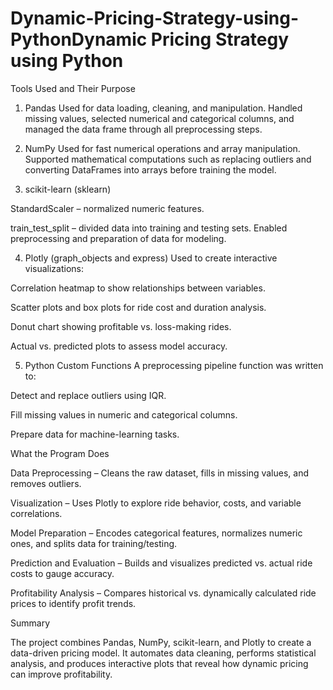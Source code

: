 # Dynamic-Pricing-Strategy-using-PythonDynamic Pricing Strategy using Python
Tools Used and Their Purpose

1. Pandas
Used for data loading, cleaning, and manipulation.
Handled missing values, selected numerical and categorical columns, and managed the data frame through all preprocessing steps.

2. NumPy
Used for fast numerical operations and array manipulation.
Supported mathematical computations such as replacing outliers and converting DataFrames into arrays before training the model.

3. scikit-learn (sklearn)

StandardScaler – normalized numeric features.

train_test_split – divided data into training and testing sets.
Enabled preprocessing and preparation of data for modeling.

4. Plotly (graph_objects and express)
Used to create interactive visualizations:

Correlation heatmap to show relationships between variables.

Scatter plots and box plots for ride cost and duration analysis.

Donut chart showing profitable vs. loss-making rides.

Actual vs. predicted plots to assess model accuracy.

5. Python Custom Functions
A preprocessing pipeline function was written to:

Detect and replace outliers using IQR.

Fill missing values in numeric and categorical columns.

Prepare data for machine-learning tasks.

What the Program Does

Data Preprocessing – Cleans the raw dataset, fills in missing values, and removes outliers.

Visualization – Uses Plotly to explore ride behavior, costs, and variable correlations.

Model Preparation – Encodes categorical features, normalizes numeric ones, and splits data for training/testing.

Prediction and Evaluation – Builds and visualizes predicted vs. actual ride costs to gauge accuracy.

Profitability Analysis – Compares historical vs. dynamically calculated ride prices to identify profit trends.

Summary

The project combines Pandas, NumPy, scikit-learn, and Plotly to create a data-driven pricing model.
It automates data cleaning, performs statistical analysis, and produces interactive plots that reveal how dynamic pricing can improve profitability.

